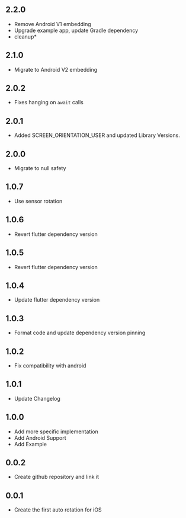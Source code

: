 ## 2.2.0
* Remove Android V1 embedding
* Upgrade example app, update Gradle dependency
* cleanup*

## 2.1.0
* Migrate to Android V2 embedding

## 2.0.2
* Fixes hanging on `await` calls

## 2.0.1
* Added SCREEN_ORIENTATION_USER and updated Library Versions.

## 2.0.0
* Migrate to null safety

## 1.0.7
* Use sensor rotation 

## 1.0.6
* Revert flutter dependency version 

## 1.0.5
* Revert flutter dependency version

## 1.0.4
* Update flutter dependency version

## 1.0.3
* Format code and update dependency version pinning

## 1.0.2
* Fix compatibility with android

## 1.0.1
* Update Changelog

## 1.0.0
* Add more specific implementation
* Add Android Support
* Add Example

## 0.0.2

* Create github repository and link it

## 0.0.1

* Create the first auto rotation for iOS
